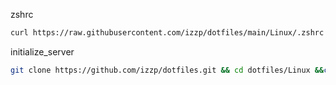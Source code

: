 zshrc
```bash
curl https://raw.githubusercontent.com/izzp/dotfiles/main/Linux/.zshrc > ~/.zshrc && source ~/.zshrc
```
initialize_server
```bash
git clone https://github.com/izzp/dotfiles.git && cd dotfiles/Linux &&chmod +x ./initialize_server.sh  && ./initialize_server.sh
```